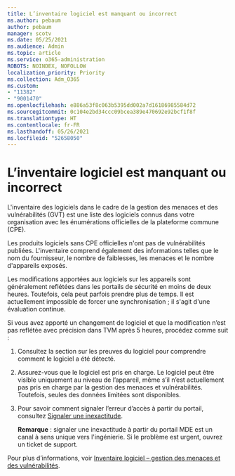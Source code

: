 ```yaml
---
title: L’inventaire logiciel est manquant ou incorrect
ms.author: pebaum
author: pebaum
manager: scotv
ms.date: 05/25/2021
ms.audience: Admin
ms.topic: article
ms.service: o365-administration
ROBOTS: NOINDEX, NOFOLLOW
localization_priority: Priority
ms.collection: Adm_O365
ms.custom:
- "11382"
- "9001470"
ms.openlocfilehash: e886a53f8c063b5395dd002a7d16186985584d72
ms.sourcegitcommit: 0c104e2bd34ccc09bcea389e470692e92bcf1f8f
ms.translationtype: HT
ms.contentlocale: fr-FR
ms.lasthandoff: 05/26/2021
ms.locfileid: "52658050"
---
```

# <a name="software-inventory-is-missing-or-inaccurate"></a>L’inventaire logiciel est manquant ou incorrect

L'inventaire des logiciels dans le cadre de la gestion des menaces et des vulnérabilités (GVT) est une liste des logiciels connus dans votre organisation avec les énumérations officielles de la plateforme commune (CPE).

Les produits logiciels sans CPE officielles n'ont pas de vulnérabilités publiées. L'inventaire comprend également des informations telles que le nom du fournisseur, le nombre de faiblesses, les menaces et le nombre d'appareils exposés.

Les modifications apportées aux logiciels sur les appareils sont généralement reflétées dans les portails de sécurité en moins de deux heures. Toutefois, cela peut parfois prendre plus de temps. Il est actuellement impossible de forcer une synchronisation ; il s'agit d'une évaluation continue.

Si vous avez apporté un changement de logiciel et que la modification n’est pas reflétée avec précision dans TVM après 5 heures, procédez comme suit :

1. Consultez la section sur les preuves du logiciel pour comprendre comment le logiciel a été détecté.
1. Assurez-vous que le logiciel est pris en charge. Le logiciel peut être visible uniquement au niveau de l’appareil, même s’il n’est actuellement pas pris en charge par la gestion des menaces et vulnérabilités. Toutefois, seules des données limitées sont disponibles.
1. Pour savoir comment signaler l’erreur d’accès à partir du portail, consultez [Signaler une inexactitude](/microsoft-365/security/defender-endpoint/tvm-software-inventory?view=o365-worldwide#report-inaccuracy).
   
    **Remarque** : signaler une inexactitude à partir du portail MDE est un canal à sens unique vers l'ingénierie. Si le problème est urgent, ouvrez un ticket de support.

Pour plus d’informations, voir [Inventaire logiciel – gestion des menaces et des vulnérabilités](/microsoft-365/security/defender-endpoint/tvm-software-inventory).